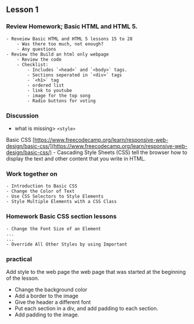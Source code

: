 ## Lesson 1

### Review Homework; Basic HTML and HTML 5.
    - Reveiew Basic HTML and HTML 5 lessons 15 to 28  
        - Was there too much, not enough?  
        - Any questions  
    - Review the Build an html only webpage
        - Review the code
        - Checklist:
            - Includes `<head>` and `<body>` tags.
            - Sections seperated in `<div>` tags  
            - `<h1>` tag
            - ordered list
            - link to youtube
            - image for the top song
            - Radio buttons for voting


### Discussion
 -  what is missing> `<style>`


Basic CSS [https://www.freecodecamp.org/learn/responsive-web-design/basic-css/](https://www.freecodecamp.org/learn/responsive-web-design/basic-css/)
    - Cascading Style Sheets (CSS) tell the browser how to display the text and other content that you write in HTML.

### Work together on   
    - Introduction to Basic CSS  
    - Change the Color of Text  
    - Use CSS Selectors to Style Elements
    - Style Multiple Elements with a CSS Class


### Homework Basic CSS section lessons
    - Change the Font Size of an Element
    ...
    ...
    - Override All Other Styles by using Important

### practical 
Add style to the web page the web page that was started at the beginning of the lesson.
 - Change the background color
 - Add a border to the image
 - Give the header a different font
 - Put each section in a div, and add padding to each section.
 - Add padding to the image.

    